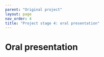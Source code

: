 ```yaml
---
parent: "Original project"
layout: page
nav_order: 4
title: "Project stage 4: oral presentation"
---
```



# Oral presentation